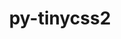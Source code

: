 ---
title: "py-tinycss2"
layout: cache
categories: [package, develop-2023-05-14]
meta: {"versions": ["1.1.1"], "compilers": ["gcc@=11.1.0"], "oss": ["ubuntu20.04"], "platforms": ["linux"], "targets": ["ppc64le", "x86_64_v3"], "stacks": ["data-vis-sdk", "e4s", "e4s-power", "root"], "num_specs": 10, "num_specs_by_stack": {"e4s-power": 3, "root": 10, "e4s": 3, "data-vis-sdk": 4}}
spec_details: [{"hash": "25wvmmqlz4bkgmzyuugkd6cn5gtxxgvn", "compiler": "gcc@=11.1.0", "versions": ["1.1.1"], "os": "ubuntu20.04", "platform": "linux", "target": "ppc64le", "variants": ["build_system=python_pip"], "stacks": ["e4s-power", "root"], "size": "-", "tarball": "https://binaries.spack.io/releases/develop-2023-05-14/build_cache/linux-ubuntu20.04-ppc64le/gcc-11.1.0/py-tinycss2-1.1.1/linux-ubuntu20.04-ppc64le-gcc-11.1.0-py-tinycss2-1.1.1-25wvmmqlz4bkgmzyuugkd6cn5gtxxgvn.spack"}, {"hash": "sagj4mrpojpiw3znvwdtf5chp762aozs", "compiler": "gcc@=11.1.0", "versions": ["1.1.1"], "os": "ubuntu20.04", "platform": "linux", "target": "x86_64_v3", "variants": ["build_system=python_pip"], "stacks": ["root", "e4s"], "size": "-", "tarball": "https://binaries.spack.io/releases/develop-2023-05-14/build_cache/linux-ubuntu20.04-x86_64_v3/gcc-11.1.0/py-tinycss2-1.1.1/linux-ubuntu20.04-x86_64_v3-gcc-11.1.0-py-tinycss2-1.1.1-sagj4mrpojpiw3znvwdtf5chp762aozs.spack"}, {"hash": "rtl6w37az7xsdst4faig2gvijgf6ey7c", "compiler": "gcc@=11.1.0", "versions": ["1.1.1"], "os": "ubuntu20.04", "platform": "linux", "target": "x86_64_v3", "variants": ["build_system=python_pip"], "stacks": ["data-vis-sdk", "root"], "size": "-", "tarball": "https://binaries.spack.io/releases/develop-2023-05-14/build_cache/linux-ubuntu20.04-x86_64_v3/gcc-11.1.0/py-tinycss2-1.1.1/linux-ubuntu20.04-x86_64_v3-gcc-11.1.0-py-tinycss2-1.1.1-rtl6w37az7xsdst4faig2gvijgf6ey7c.spack"}, {"hash": "fu2cpqgqudw2bftrved2ja6pbobslicb", "compiler": "gcc@=11.1.0", "versions": ["1.1.1"], "os": "ubuntu20.04", "platform": "linux", "target": "x86_64_v3", "variants": ["build_system=python_pip"], "stacks": ["data-vis-sdk", "root"], "size": "-", "tarball": "https://binaries.spack.io/releases/develop-2023-05-14/build_cache/linux-ubuntu20.04-x86_64_v3/gcc-11.1.0/py-tinycss2-1.1.1/linux-ubuntu20.04-x86_64_v3-gcc-11.1.0-py-tinycss2-1.1.1-fu2cpqgqudw2bftrved2ja6pbobslicb.spack"}, {"hash": "iqj2afug5ktwxwn6jnda6gdgztbob6ai", "compiler": "gcc@=11.1.0", "versions": ["1.1.1"], "os": "ubuntu20.04", "platform": "linux", "target": "x86_64_v3", "variants": ["build_system=python_pip"], "stacks": ["data-vis-sdk", "root"], "size": "-", "tarball": "https://binaries.spack.io/releases/develop-2023-05-14/build_cache/linux-ubuntu20.04-x86_64_v3/gcc-11.1.0/py-tinycss2-1.1.1/linux-ubuntu20.04-x86_64_v3-gcc-11.1.0-py-tinycss2-1.1.1-iqj2afug5ktwxwn6jnda6gdgztbob6ai.spack"}, {"hash": "o467xo32xysgwmdwjlwbyxxzxmxhuqj4", "compiler": "gcc@=11.1.0", "versions": ["1.1.1"], "os": "ubuntu20.04", "platform": "linux", "target": "ppc64le", "variants": ["build_system=python_pip"], "stacks": ["e4s-power", "root"], "size": "-", "tarball": "https://binaries.spack.io/releases/develop-2023-05-14/build_cache/linux-ubuntu20.04-ppc64le/gcc-11.1.0/py-tinycss2-1.1.1/linux-ubuntu20.04-ppc64le-gcc-11.1.0-py-tinycss2-1.1.1-o467xo32xysgwmdwjlwbyxxzxmxhuqj4.spack"}, {"hash": "qdd56ffz2julg6rkjzib4abdnzhk6quz", "compiler": "gcc@=11.1.0", "versions": ["1.1.1"], "os": "ubuntu20.04", "platform": "linux", "target": "x86_64_v3", "variants": ["build_system=python_pip"], "stacks": ["root", "e4s"], "size": "-", "tarball": "https://binaries.spack.io/releases/develop-2023-05-14/build_cache/linux-ubuntu20.04-x86_64_v3/gcc-11.1.0/py-tinycss2-1.1.1/linux-ubuntu20.04-x86_64_v3-gcc-11.1.0-py-tinycss2-1.1.1-qdd56ffz2julg6rkjzib4abdnzhk6quz.spack"}, {"hash": "kb3btjcx5k4vswggesncjaruzn3tpz27", "compiler": "gcc@=11.1.0", "versions": ["1.1.1"], "os": "ubuntu20.04", "platform": "linux", "target": "ppc64le", "variants": ["build_system=python_pip"], "stacks": ["e4s-power", "root"], "size": "-", "tarball": "https://binaries.spack.io/releases/develop-2023-05-14/build_cache/linux-ubuntu20.04-ppc64le/gcc-11.1.0/py-tinycss2-1.1.1/linux-ubuntu20.04-ppc64le-gcc-11.1.0-py-tinycss2-1.1.1-kb3btjcx5k4vswggesncjaruzn3tpz27.spack"}, {"hash": "bwxs4smwentymbc4dan6lzh3mx4v2qkj", "compiler": "gcc@=11.1.0", "versions": ["1.1.1"], "os": "ubuntu20.04", "platform": "linux", "target": "x86_64_v3", "variants": ["build_system=python_pip"], "stacks": ["data-vis-sdk", "root"], "size": "-", "tarball": "https://binaries.spack.io/releases/develop-2023-05-14/build_cache/linux-ubuntu20.04-x86_64_v3/gcc-11.1.0/py-tinycss2-1.1.1/linux-ubuntu20.04-x86_64_v3-gcc-11.1.0-py-tinycss2-1.1.1-bwxs4smwentymbc4dan6lzh3mx4v2qkj.spack"}, {"hash": "i7xhds6my3sm6jehbga3h7upvnxxkmrb", "compiler": "gcc@=11.1.0", "versions": ["1.1.1"], "os": "ubuntu20.04", "platform": "linux", "target": "x86_64_v3", "variants": ["build_system=python_pip"], "stacks": ["root", "e4s"], "size": "-", "tarball": "https://binaries.spack.io/releases/develop-2023-05-14/build_cache/linux-ubuntu20.04-x86_64_v3/gcc-11.1.0/py-tinycss2-1.1.1/linux-ubuntu20.04-x86_64_v3-gcc-11.1.0-py-tinycss2-1.1.1-i7xhds6my3sm6jehbga3h7upvnxxkmrb.spack"}]
---